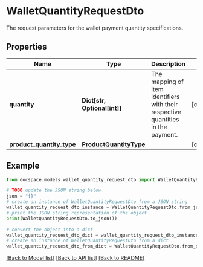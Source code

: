 # WalletQuantityRequestDto

The request parameters for the wallet payment quantity specifications.

## Properties

Name | Type | Description | Notes
------------ | ------------- | ------------- | -------------
**quantity** | **Dict[str, Optional[int]]** | The mapping of item identifiers with their respective quantities in the payment. | [optional] 
**product_quantity_type** | [**ProductQuantityType**](ProductQuantityType.md) |  | [optional] 

## Example

```python
from docspace.models.wallet_quantity_request_dto import WalletQuantityRequestDto

# TODO update the JSON string below
json = "{}"
# create an instance of WalletQuantityRequestDto from a JSON string
wallet_quantity_request_dto_instance = WalletQuantityRequestDto.from_json(json)
# print the JSON string representation of the object
print(WalletQuantityRequestDto.to_json())

# convert the object into a dict
wallet_quantity_request_dto_dict = wallet_quantity_request_dto_instance.to_dict()
# create an instance of WalletQuantityRequestDto from a dict
wallet_quantity_request_dto_from_dict = WalletQuantityRequestDto.from_dict(wallet_quantity_request_dto_dict)
```
[[Back to Model list]](../README.md#documentation-for-models) [[Back to API list]](../README.md#documentation-for-api-endpoints) [[Back to README]](../README.md)



